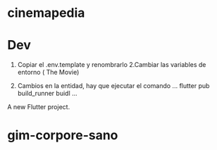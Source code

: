 # cinemapedia

# Dev

1. Copiar el .env.template y renombrarlo
2.Cambiar las variables de entorno ( The Movie)

3. Cambios en la entidad, hay que ejecutar el comando
...
flutter pub build_runner buidl
...

A new Flutter project.
# gim-corpore-sano
